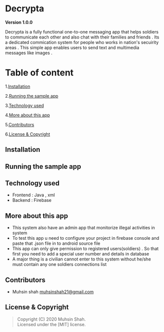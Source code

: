 # Decrypta

**Version 1.0.0**

Decrypta is a fully functional one-to-one messaging app that helps soldiers to communicate each other and also chat with their families and friends . Its a dedicated commication system for people who works in nation's secuirity areas . This simple app enables users to send text and multimedia messages like images . 

# Table of content 

1.[Installation](#Installation)

2.[Running the sample app](#Running-the-sample-app)

3.[Technology used](#Technology-used)

4.[More about this app](#More-about-this-app)

5.[Contributors](#Contributors)

6.[License & Copyright](#License-&-Copyright)

## Installation

## Running the sample app

## Technology used

- Frontend : Java , xml
- Backend : Firebase

## More about this app

- This system also have an admin app that monitorize illegal activities in system 
- To test this app u need to configure your project in firebase console and paste that .json file in to android source file 
- This app can only give permission to registered users(soldiers) . So that first you need to add a special user number and details in database 
- A major thing is a civilian cannot enter to this system without he/she must contain any one soldiers connections list

## Contributors

- Muhsin shah <muhsinshah21@gmail.com>

## License & Copyright 
> Copyright (C) 2020 Muhsin Shah.  
> Licensed under the [MIT] license.  

